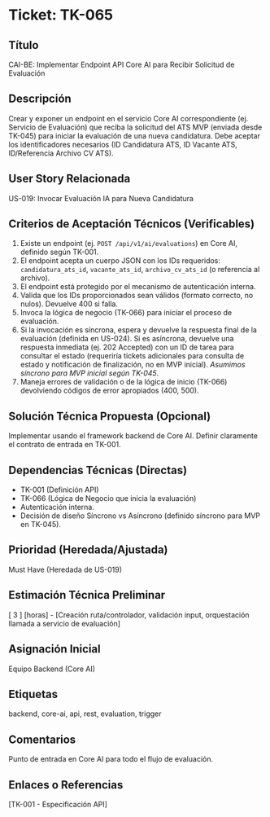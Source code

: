 # Ticket: TK-065

## Título
CAI-BE: Implementar Endpoint API Core AI para Recibir Solicitud de Evaluación

## Descripción
Crear y exponer un endpoint en el servicio Core AI correspondiente (ej. Servicio de Evaluación) que reciba la solicitud del ATS MVP (enviada desde TK-045) para iniciar la evaluación de una nueva candidatura. Debe aceptar los identificadores necesarios (ID Candidatura ATS, ID Vacante ATS, ID/Referencia Archivo CV ATS).

## User Story Relacionada
US-019: Invocar Evaluación IA para Nueva Candidatura

## Criterios de Aceptación Técnicos (Verificables)
1.  Existe un endpoint (ej. `POST /api/v1/ai/evaluations`) en Core AI, definido según TK-001.
2.  El endpoint acepta un cuerpo JSON con los IDs requeridos: `candidatura_ats_id`, `vacante_ats_id`, `archivo_cv_ats_id` (o referencia al archivo).
3.  El endpoint está protegido por el mecanismo de autenticación interna.
4.  Valida que los IDs proporcionados sean válidos (formato correcto, no nulos). Devuelve 400 si falla.
5.  Invoca la lógica de negocio (TK-066) para iniciar el proceso de evaluación.
6.  Si la invocación es síncrona, espera y devuelve la respuesta final de la evaluación (definida en US-024). Si es asíncrona, devuelve una respuesta inmediata (ej. 202 Accepted) con un ID de tarea para consultar el estado (requeriría tickets adicionales para consulta de estado y notificación de finalización, no en MVP inicial). *Asumimos síncrono para MVP inicial según TK-045*.
7.  Maneja errores de validación o de la lógica de inicio (TK-066) devolviendo códigos de error apropiados (400, 500).

## Solución Técnica Propuesta (Opcional)
Implementar usando el framework backend de Core AI. Definir claramente el contrato de entrada en TK-001.

## Dependencias Técnicas (Directas)
* TK-001 (Definición API)
* TK-066 (Lógica de Negocio que inicia la evaluación)
* Autenticación interna.
* Decisión de diseño Síncrono vs Asíncrono (definido síncrono para MVP en TK-045).

## Prioridad (Heredada/Ajustada)
Must Have (Heredada de US-019)

## Estimación Técnica Preliminar
[ 3 ] [horas] - [Creación ruta/controlador, validación input, orquestación llamada a servicio de evaluación]

## Asignación Inicial
Equipo Backend (Core AI)

## Etiquetas
backend, core-ai, api, rest, evaluation, trigger

## Comentarios
Punto de entrada en Core AI para todo el flujo de evaluación.

## Enlaces o Referencias
[TK-001 - Especificación API]